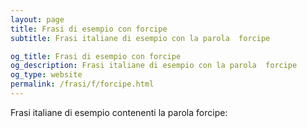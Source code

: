 ```yaml
---
layout: page
title: Frasi di esempio con forcipe 
subtitle: Frasi italiane di esempio con la parola  forcipe

og_title: Frasi di esempio con forcipe 
og_description: Frasi italiane di esempio con la parola  forcipe
og_type: website
permalink: /frasi/f/forcipe.html
---
```


Frasi italiane di esempio contenenti la parola forcipe:


